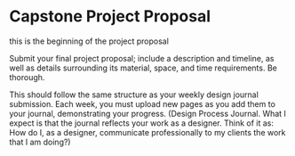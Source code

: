 # Capstone Project Proposal

this is the beginning of the project proposal

Submit your final project proposal; include a description and timeline, as well as details surrounding its material, space, and time requirements. Be thorough.

This should follow the same structure as your weekly design journal submission. Each week, you must upload new pages as you add them to your journal, demonstrating your progress. (Design Process Journal. What I expect is that the journal reflects your work as a designer. Think of it as: How do I, as a designer, communicate professionally to my clients the work that I am doing?)

